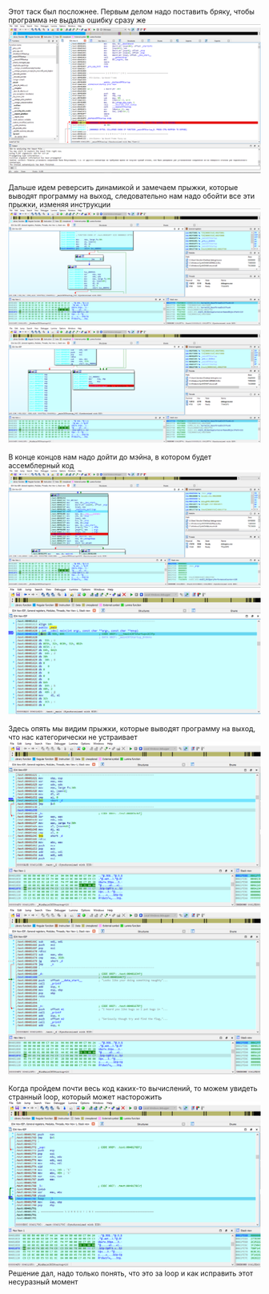 Этот таск был посложнее. Первым делом надо поставить бряку, чтобы программа не выдала ошибку сразу же
![breakpoint](https://github.com/logbead/CTF_write_ups/blob/main/HTB/pictures/debugme/1.PNG)
<br><br>Дальше идем реверсить динамикой и замечаем прыжки, которые выводят программу на выход, следовательно нам надо обойти все 
эти прыжки, изменяя инструкции
![jnz](https://github.com/logbead/CTF_write_ups/blob/main/HTB/pictures/debugme/2.PNG)
![exit](https://github.com/logbead/CTF_write_ups/blob/main/HTB/pictures/debugme/3.PNG)
<br><br>В конце концов нам надо дойти до мэйна, в котором будет ассемблерный код
![_main](https://github.com/logbead/CTF_write_ups/blob/main/HTB/pictures/debugme/4.PNG)
![asm](https://github.com/logbead/CTF_write_ups/blob/main/HTB/pictures/debugme/5.PNG)
<br><br>Здесь опять мы видим прыжки, которые выводят программу на выход, что нас категорически не устраивает
![jump](https://github.com/logbead/CTF_write_ups/blob/main/HTB/pictures/debugme/6.PNG)
![exit](https://github.com/logbead/CTF_write_ups/blob/main/HTB/pictures/debugme/7.PNG)
<br><br>Когда пройдем почти весь код каких-то вычислений, то можем увидеть странный loop, который может насторожить
![loop](https://github.com/logbead/CTF_write_ups/blob/main/HTB/pictures/debugme/8.PNG)
Решение дал, надо только понять, что это за loop и как исправить этот несуразный момент
